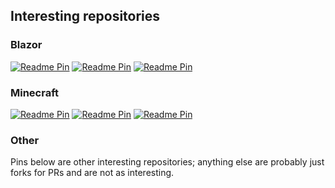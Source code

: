 ## Interesting repositories

### Blazor

[![Readme Pin](https://github-readme-stats.vercel.app/api/pin/?username=uecasm&repo=Mirality.Blazor.AutoFocus)](https://github.com/uecasm/Mirality.Blazor.AutoFocus)
[![Readme Pin](https://github-readme-stats.vercel.app/api/pin/?username=uecasm&repo=Mirality.Blazor.Routing)](https://github.com/uecasm/Mirality.Blazor.Routing)
[![Readme Pin](https://github-readme-stats.vercel.app/api/pin/?username=uecasm&repo=Mirality.Blazor.Icons)](https://github.com/uecasm/Mirality.Blazor.Icons)

### Minecraft

[![Readme Pin](https://github-readme-stats.vercel.app/api/pin/?username=uecasm&repo=colony4cc)](https://github.com/uecasm/colony4cc)
[![Readme Pin](https://github-readme-stats.vercel.app/api/pin/?username=uecasm&repo=rs4cc)](https://github.com/uecasm/rs4cc)
[![Readme Pin](https://github-readme-stats.vercel.app/api/pin/?username=ldtteam&repo=minecolonies&show_owner=true)](https://github.com/ldtteam/minecolonies)

### Other

Pins below are other interesting repositories; anything else are probably just forks for PRs and are not as interesting.

<!--
**uecasm/uecasm** is a ✨ _special_ ✨ repository because its `README.md` (this file) appears on your GitHub profile.

Here are some ideas to get you started:

- 🔭 I’m currently working on ...
- 🌱 I’m currently learning ...
- 👯 I’m looking to collaborate on ...
- 🤔 I’m looking for help with ...
- 💬 Ask me about ...
- 📫 How to reach me: ...
- 😄 Pronouns: ...
- ⚡ Fun fact: ...
-->
